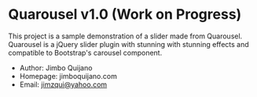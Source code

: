 # Quarousel v1.0 (Work on Progress)

This project is a sample demonstration of a slider made from Quarousel. Quarousel is a jQuery slider plugin with stunning with stunning effects and compatible to Bootstrap's carousel component.

* Author: Jimbo Quijano
* Homepage: jimboquijano.com
* Email: jimzqui@yahoo.com